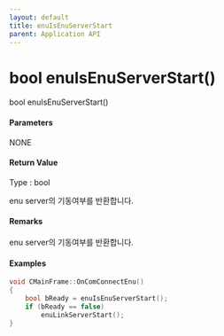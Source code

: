 ```yaml
---
layout: default
title: enuIsEnuServerStart
parent: Application API
---
```

# bool enuIsEnuServerStart\(\)

bool enuIsEnuServerStart\(\)

#### Parameters

NONE

#### Return Value

Type : bool

enu server의 기동여부를 반환합니다.

#### Remarks

enu server의 기동여부를 반환합니다.

#### Examples

```cpp
void CMainFrame::OnComConnectEnu()
{
	bool bReady = enuIsEnuServerStart();
	if (bReady == false)
		enuLinkServerStart();
}
```



